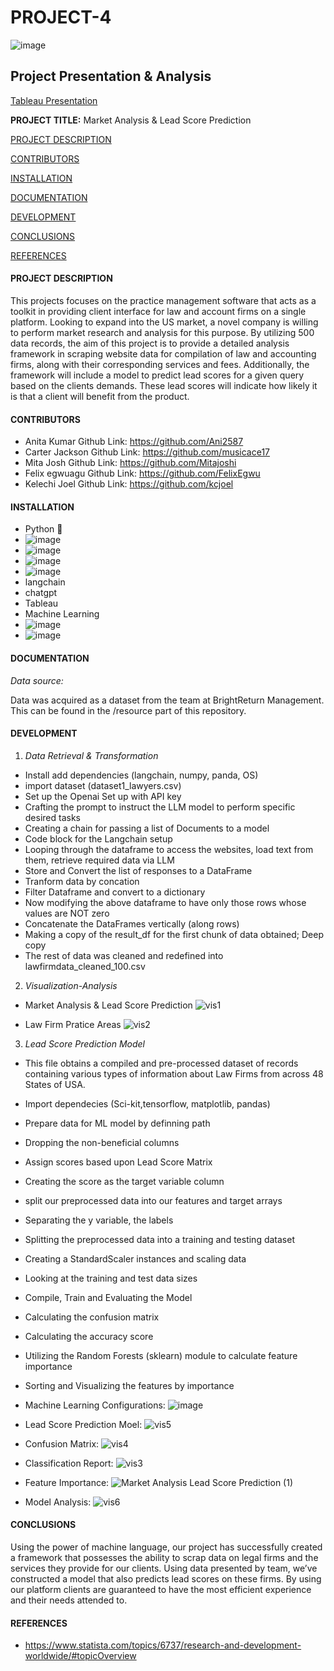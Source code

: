 
# **PROJECT-4**
![image](https://github.com/Mitajoshi/Market-Analysis-and-Lead-Score-Prediction-using-ML/assets/72319764/dc3e3aab-170b-4fa7-8656-40ef0f4ebacb)
## Project Presentation & Analysis
[Tableau Presentation](https://public.tableau.com/views/DatamindsEnsemblePresentationdraft4/MarketAnalysisLeadScorePrediction?:language=en-US&:sid=&:display_count=n&:origin=viz_share_link)


**PROJECT TITLE:**  Market Analysis & Lead Score Prediction

[PROJECT DESCRIPTION](#project-description)  

[CONTRIBUTORS](#contributors) 

[INSTALLATION](#installation) 

[DOCUMENTATION](#documentation)  

[DEVELOPMENT](#development)  

[CONCLUSIONS](#conclusions)

[REFERENCES](#references)  




#### PROJECT DESCRIPTION

 This projects focuses on the practice management software that acts as a toolkit in providing client interface for law and account firms on a single platform. Looking to expand into the US market, a novel company is willing to perform market research and analysis for this purpose. By utilizing 500 data records, the aim of this project is to provide a detailed analysis framework in scraping website data for compilation of law and accounting firms, along with their corresponding services and fees. Additionally, the framework will include a model to predict lead scores for a given query based on the clients demands. These lead scores will indicate how likely it is that a client will benefit from the product.



#### CONTRIBUTORS
- Anita Kumar Github Link: https://github.com/Ani2587
- Carter Jackson Github Link: https://github.com/musicace17
- Mita Josh Github Link: https://github.com/Mitajoshi
- Felix egwuagu Github Link: https://github.com/FelixEgwu
- Kelechi Joel Github Link: https://github.com/kcjoel
  
#### INSTALLATION 
  - Python :snake:
  - ![image](https://github.com/Mitajoshi/Market-Analysis-and-Lead-Score-Prediction-using-ML/assets/72319764/cf3ef0c3-5ad5-4541-9682-87a6d50d589c)
  - ![image](https://github.com/Mitajoshi/Market-Analysis-and-Lead-Score-Prediction-using-ML/assets/72319764/058d78b1-7449-4260-8ecc-daedf934d474)
  -  ![image](https://github.com/Mitajoshi/Market-Analysis-and-Lead-Score-Prediction-using-ML/assets/72319764/c43897a8-17b5-4ac0-83fa-06a6a619e8df)
  -  ![image](https://github.com/Mitajoshi/Market-Analysis-and-Lead-Score-Prediction-using-ML/assets/72319764/470f0e81-7cd0-4287-9b01-945cbef3d1a0)
  - langchain 
  - chatgpt
  - Tableau 
  - Machine Learning
  - ![image](https://github.com/Mitajoshi/Market-Analysis-and-Lead-Score-Prediction-using-ML/assets/72319764/ed335e56-ed86-4fda-82b5-85ff10276cd6)
  - ![image](https://github.com/Mitajoshi/Market-Analysis-and-Lead-Score-Prediction-using-ML/assets/72319764/5ad9a288-b4f9-4a45-a5ca-ae159bcd29fd)



####  DOCUMENTATION

*Data source:*

Data was acquired as a dataset from the team at BrightReturn Management. This can be found in the /resource part of this repository.


#### DEVELOPMENT 

1. *Data Retrieval & Transformation*
- Install add dependencies (langchain, numpy, panda, OS)
- import dataset (dataset1_lawyers.csv)
- Set up the Openai Set up with API key
- Crafting the prompt to instruct the LLM model to perform specific desired tasks
- Creating a chain for passing a list of Documents to a model
- Code block for the Langchain setup
- Looping through the dataframe to access the websites, load text from them, retrieve required data via LLM
- Store and Convert the list of responses to a DataFrame
- Tranform data by concation
- Filter Dataframe and convert to a dictionary
- Now modifying the above dataframe to have only those rows whose values are NOT zero
- Concatenate the DataFrames vertically (along rows)
- Making a copy of the result_df for the first chunk of data obtained; Deep copy
- The rest of data was cleaned and redefined into lawfirmdata_cleaned_100.csv



2. *Visualization-Analysis*
- Market Analysis & Lead Score Prediction
![vis1](https://github.com/Mitajoshi/Market-Analysis-and-Lead-Score-Prediction-using-ML/assets/72319764/8bb014a3-988b-41e7-b431-d66b61533d42)

- Law Firm Pratice Areas
![vis2](https://github.com/Mitajoshi/Market-Analysis-and-Lead-Score-Prediction-using-ML/assets/72319764/8c5f7ea0-2d1e-4111-9bae-11f5131cac19)


3. *Lead Score Prediction Model*
- This file obtains a compiled and pre-processed dataset of records containing various types of information about Law Firms from across 48 States of USA.
- Import dependecies (Sci-kit,tensorflow, matplotlib, pandas)
- Prepare data for ML model by definning path
- Dropping the non-beneficial columns
- Assign scores based upon Lead Score Matrix
- Creating the score as the target variable column
- split our preprocessed data into our features and target arrays
- Separating the y variable, the labels
- Splitting the preprocessed data into a training and testing dataset
- Creating a StandardScaler instances and scaling data
- Looking at the training and test data sizes
- Compile, Train and Evaluating the Model
- Calculating the confusion matrix
- Calculating the accuracy score
- Utilizing the Random Forests (sklearn) module to calculate feature importance
- Sorting and Visualizing the features by importance
  
- Machine Learning Configurations:
![image](https://github.com/Mitajoshi/Market-Analysis-and-Lead-Score-Prediction-using-ML/assets/72319764/cc57b5d7-40b2-4866-b8b0-f08da0996424)

- Lead Score Prediction Moel:
![vis5](https://github.com/Mitajoshi/Market-Analysis-and-Lead-Score-Prediction-using-ML/assets/72319764/93bc964a-9257-44f5-bd97-a3c486ed5f74)

- Confusion Matrix: 
![vis4](https://github.com/Mitajoshi/Market-Analysis-and-Lead-Score-Prediction-using-ML/assets/72319764/92aaeff8-5e2a-4960-83cc-f602775edc30)


- Classification Report:
![vis3](https://github.com/Mitajoshi/Market-Analysis-and-Lead-Score-Prediction-using-ML/assets/72319764/b2615bed-5c74-400b-bd1f-1ed4015b285d)


- Feature Importance:
![Market Analysis   Lead Score Prediction (1)](https://github.com/Mitajoshi/Market-Analysis-and-Lead-Score-Prediction-using-ML/assets/72319764/5de3c055-e82e-440b-9421-1d3c7f3c1ece)


- Model Analysis:
![vis6](https://github.com/Mitajoshi/Market-Analysis-and-Lead-Score-Prediction-using-ML/assets/72319764/d037507f-c9f1-4896-9c4e-674e5dd6c298)





####   CONCLUSIONS
Using the power of machine language, our project has successfully created a framework that possesses the ability to scrap data on legal firms and the services they provide for our clients. Using data presented by team, we’ve constructed a model that also predicts lead scores on these firms. By using our platform clients are guaranteed to have the most efficient experience and their needs attended to.


  
#### REFERENCES
- https://www.statista.com/topics/6737/research-and-development-worldwide/#topicOverview


